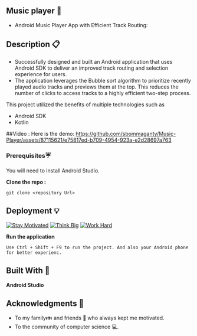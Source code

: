 ## Music player 🎹
- Android Music Player App with Efficient Track Routing:

## Description 📋

- Successfully designed and built an Android application that uses Android SDK to deliver an improved track routing and selection experience for users.
- The application leverages the Bubble sort algorithm to prioritize recently played audio tracks and previews them at the top. This reduces the number of clicks to access tracks to a highly efficient two-step process.

This project utilized the benefits of multiple technologies such as 
- Android SDK
- Kotlin

 ##Video :
Here is the demo: https://github.com/sbommaganty/Music-Player/assets/87115621/e75817ed-b709-4954-923a-e2d28697a763
 
### Prerequisites☔
You will need to install Android Studio. 

**Clone the repo :** 
```
git clone <repository Url>
```
## Deployment 💡
[![Stay Motivated](https://img.shields.io/badge/Stay-Motivated-teal.svg?style=for-the-badge)](https://github.com/sbommaganty) [![Think Big](https://img.shields.io/badge/Think-Big-orange.svg?style=for-the-badge)](https://www.linkedin.com/in/swamynathan-bommaganty-50a722154/) [![Work Hard](https://img.shields.io/badge/Work-Hard-blue.svg?style=for-the-badge)](https://github.com/sbommaganty)

**Run the application** 
```
Use Ctrl + Shift + F9 to run the project. And also your Android phone for better experienc.
```
## Built With 🎯
**Android Studio**

## Acknowledgments 💖

* To my family👪  and friends 👫 who always kept me motivated.
* To the community of computer science 💻.

